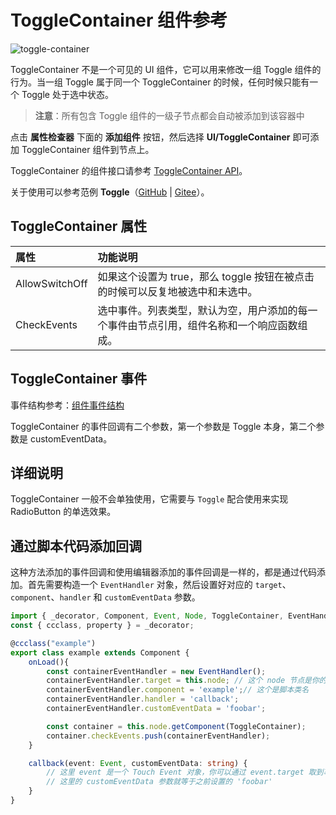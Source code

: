 # ToggleContainer 组件参考

![toggle-container](toggle/toggle-container.png)

ToggleContainer 不是一个可见的 UI 组件，它可以用来修改一组 Toggle 组件的行为。当一组 Toggle 属于同一个 ToggleContainer 的时候，任何时候只能有一个 Toggle 处于选中状态。

> **注意**：所有包含 Toggle 组件的一级子节点都会自动被添加到该容器中

点击 **属性检查器** 下面的 **添加组件** 按钮，然后选择 **UI/ToggleContainer** 即可添加 ToggleContainer 组件到节点上。

ToggleContainer 的组件接口请参考 [ToggleContainer API](__APIDOC__/zh/#/docs/3.5/zh/ui/Class/ToggleContainer)。

关于使用可以参考范例 **Toggle**（[GitHub](https://github.com/cocos-creator/test-cases-3d/tree/v3.4/assets/cases/ui/09.toggle) | [Gitee](https://gitee.com/mirrors_cocos-creator/test-cases-3d/tree/v3.4/assets/cases/ui/09.toggle)）。

## ToggleContainer 属性

| 属性 | 功能说明 |
| :------------- | :---------- |
| AllowSwitchOff | 如果这个设置为 true，那么 toggle 按钮在被点击的时候可以反复地被选中和未选中。 |
| CheckEvents | 选中事件。列表类型，默认为空，用户添加的每一个事件由节点引用，组件名称和一个响应函数组成。 |

## ToggleContainer 事件

事件结构参考：[组件事件结构](./button.md#组件事件结构)

ToggleContainer 的事件回调有二个参数，第一个参数是 Toggle 本身，第二个参数是 customEventData。

## 详细说明

ToggleContainer 一般不会单独使用，它需要与 `Toggle` 配合使用来实现 RadioButton 的单选效果。

## 通过脚本代码添加回调

这种方法添加的事件回调和使用编辑器添加的事件回调是一样的，都是通过代码添加。首先需要构造一个 `EventHandler` 对象，然后设置好对应的 `target`、`component`、`handler` 和 `customEventData` 参数。

```ts
import { _decorator, Component, Event, Node, ToggleContainer, EventHandler } from 'cc';
const { ccclass, property } = _decorator;

@ccclass("example")
export class example extends Component {
    onLoad(){
        const containerEventHandler = new EventHandler();
        containerEventHandler.target = this.node; // 这个 node 节点是你的事件处理代码组件所属的节点
        containerEventHandler.component = 'example';// 这个是脚本类名
        containerEventHandler.handler = 'callback';
        containerEventHandler.customEventData = 'foobar';

        const container = this.node.getComponent(ToggleContainer);
        container.checkEvents.push(containerEventHandler);
    }

    callback(event: Event, customEventData: string) {
        // 这里 event 是一个 Touch Event 对象，你可以通过 event.target 取到事件的发送节点
        // 这里的 customEventData 参数就等于之前设置的 'foobar'
    }
}
```
